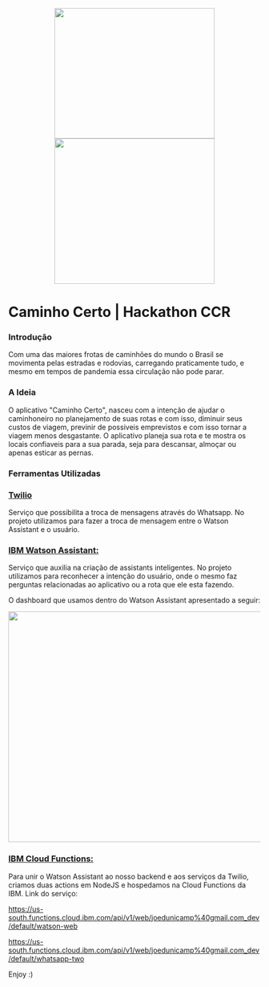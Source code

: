 <p align="center">
<img src="https://i.imgur.com/xHUt3SP.jpg" height="260" width="320">
<img src="https://conteudos.xpi.com.br/wp-content/uploads/2019/10/ccr-logo-nobo.png" height="290" width="320">
</p>

# Caminho Certo | Hackathon CCR

### Introdução
Com uma das maiores frotas de caminhões do mundo o Brasil se movimenta pelas estradas e rodovias, carregando praticamente tudo, e mesmo em tempos de pandemia essa circulação não pode parar. 

### A Ideia

O aplicativo "Caminho Certo", nasceu com a intenção de ajudar o caminhoneiro no planejamento de suas rotas e com isso, diminuir seus custos de viagem, previnir de possiveis emprevistos e com isso tornar a viagem menos desgastante. O aplicativo planeja sua rota e te mostra os locais confiaveis para a sua parada, seja para descansar, almoçar ou apenas esticar as pernas.

### Ferramentas Utilizadas

### [Twilio]("https://www.twilio.com/")
Serviço que possibilita a troca de mensagens através do Whatsapp. No projeto utilizamos para fazer a troca de mensagem entre o Watson Assistant e o usuário.

### [IBM Watson Assistant:]("https://www.ibm.com/cloud/watson-assistant/")
Serviço que auxilia na criação de assistants inteligentes. No projeto utilizamos para reconhecer a intenção do usuário, onde o mesmo faz perguntas relacionadas ao aplicativo ou a rota que ele esta fazendo.

O dashboard que usamos dentro do Watson Assistant  apresentado a seguir:
<p align="center">
<img src="https://i.imgur.com/IppLYlp.png" height="460" width="920">
</p>

### [IBM Cloud Functions:]("https://developer.ibm.com/api/view/cloudfunctions-prod:cloud-functions#Overview")

Para unir o Watson Assistant ao nosso backend e aos serviços da Twilio, criamos duas actions em NodeJS e hospedamos na Cloud Functions da IBM. Link do serviço: 

https://us-south.functions.cloud.ibm.com/api/v1/web/joedunicamp%40gmail.com_dev/default/watson-web

https://us-south.functions.cloud.ibm.com/api/v1/web/joedunicamp%40gmail.com_dev/default/whatsapp-two



Enjoy :)
